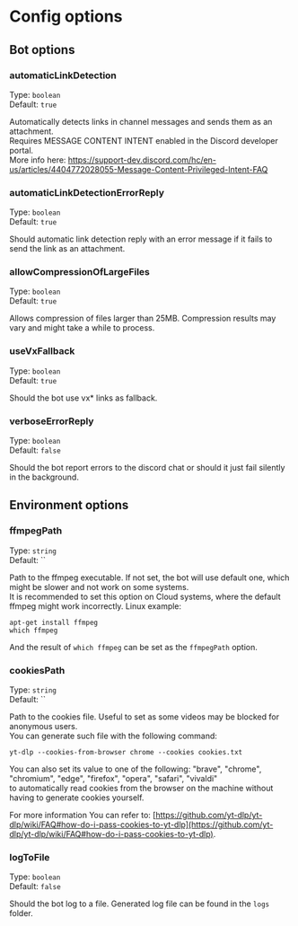 # Config options

## Bot options

### automaticLinkDetection

Type: `boolean`<br>
Default: `true`

Automatically detects links in channel messages and sends them as an attachment.  
Requires MESSAGE CONTENT INTENT enabled in the Discord developer portal.  
More info here: https://support-dev.discord.com/hc/en-us/articles/4404772028055-Message-Content-Privileged-Intent-FAQ

### automaticLinkDetectionErrorReply

Type: `boolean`<br>
Default: `true`

Should automatic link detection reply with an error message if it fails to send the link as an attachment.

### allowCompressionOfLargeFiles

Type: `boolean`<br>
Default: `true`

Allows compression of files larger than 25MB. Compression results may vary and might take a while to process.

### useVxFallback

Type: `boolean`<br>
Default: `true`

Should the bot use vx* links as fallback.

### verboseErrorReply

Type: `boolean`<br>
Default: `false`

Should the bot report errors to the discord chat or should it just fail silently in the background.

## Environment options

### ffmpegPath

Type: `string`<br>
Default: ``

Path to the ffmpeg executable. If not set, the bot will use default one, which might be slower and not work on some systems.  
It is recommended to set this option on Cloud systems, where the default ffmpeg might work incorrectly. Linux example:   
```
apt-get install ffmpeg
which ffmpeg
```

And the result of `which ffmpeg` can be set as the `ffmpegPath` option.

### cookiesPath

Type: `string`<br>
Default: ``

Path to the cookies file. Useful to set as some videos may be blocked for anonymous users.  
You can generate such file with the following command:  
```
yt-dlp --cookies-from-browser chrome --cookies cookies.txt
```

You can also set its value to one of the following: "brave", "chrome", "chromium", "edge", "firefox", "opera", "safari", "vivaldi"  
to automatically read cookies from the browser on the machine without having to generate cookies yourself.  

For more information You can refer to: [https://github.com/yt-dlp/yt-dlp/wiki/FAQ#how-do-i-pass-cookies-to-yt-dlp](https://github.com/yt-dlp/yt-dlp/wiki/FAQ#how-do-i-pass-cookies-to-yt-dlp).

### logToFile

Type: `boolean`<br>
Default: `false`

Should the bot log to a file. Generated log file can be found in the `logs` folder.